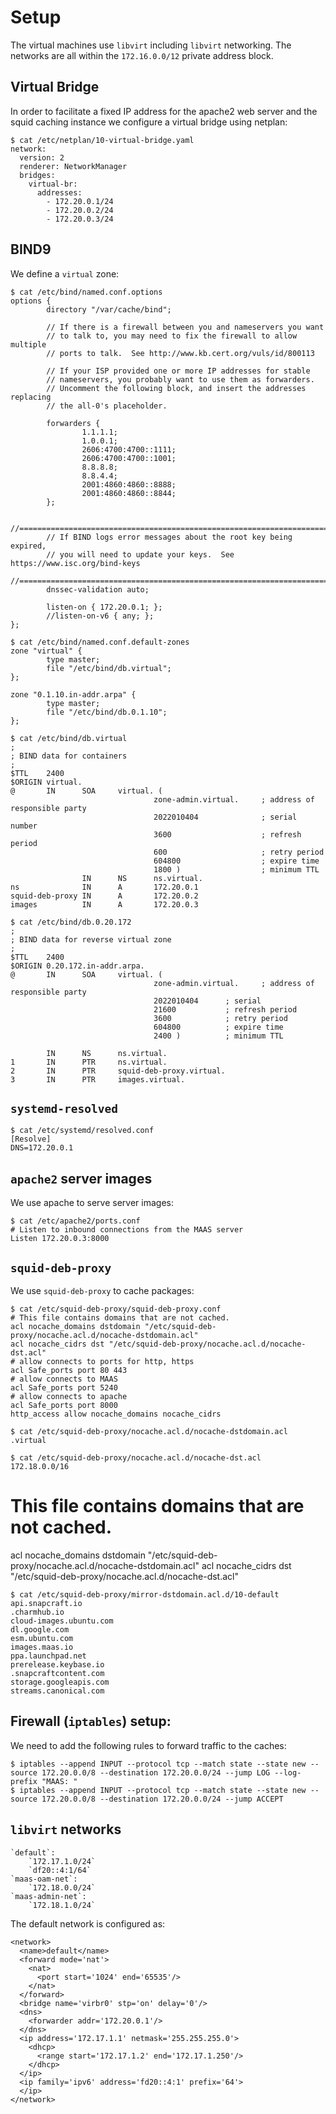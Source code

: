 # Setup

The virtual machines use `libvirt` including `libvirt` networking. The networks
are all within the `172.16.0.0/12` private address block.

## Virtual Bridge

In order to facilitate a fixed IP address for the apache2 web server and the
squid caching instance we configure a virtual bridge using netplan:

    $ cat /etc/netplan/10-virtual-bridge.yaml 
    network:
      version: 2
      renderer: NetworkManager
      bridges:
        virtual-br:
          addresses:
            - 172.20.0.1/24
            - 172.20.0.2/24
            - 172.20.0.3/24

## BIND9

We define a `virtual` zone:

    $ cat /etc/bind/named.conf.options
    options {
            directory "/var/cache/bind";

            // If there is a firewall between you and nameservers you want
            // to talk to, you may need to fix the firewall to allow multiple
            // ports to talk.  See http://www.kb.cert.org/vuls/id/800113

            // If your ISP provided one or more IP addresses for stable 
            // nameservers, you probably want to use them as forwarders.  
            // Uncomment the following block, and insert the addresses replacing 
            // the all-0's placeholder.

            forwarders {
                    1.1.1.1;
                    1.0.0.1;
                    2606:4700:4700::1111;
                    2606:4700:4700::1001;
                    8.8.8.8;
                    8.8.4.4;
                    2001:4860:4860::8888;
                    2001:4860:4860::8844;
            };

            //========================================================================
            // If BIND logs error messages about the root key being expired,
            // you will need to update your keys.  See https://www.isc.org/bind-keys
            //========================================================================
            dnssec-validation auto;

            listen-on { 172.20.0.1; };
            //listen-on-v6 { any; };
    };

    $ cat /etc/bind/named.conf.default-zones 
    zone "virtual" {
            type master;
            file "/etc/bind/db.virtual";
    };

    zone "0.1.10.in-addr.arpa" {
            type master;
            file "/etc/bind/db.0.1.10";
    };

    $ cat /etc/bind/db.virtual 
    ;
    ; BIND data for containers
    ;
    $TTL    2400
    $ORIGIN virtual.
    @       IN      SOA     virtual. (
                                    zone-admin.virtual.     ; address of responsible party
                                    2022010404              ; serial number
                                    3600                    ; refresh period
                                    600                     ; retry period
                                    604800                  ; expire time
                                    1800 )                  ; minimum TTL
                    IN      NS      ns.virtual.
    ns              IN      A       172.20.0.1
    squid-deb-proxy IN      A       172.20.0.2
    images          IN      A       172.20.0.3

    $ cat /etc/bind/db.0.20.172 
    ;
    ; BIND data for reverse virtual zone
    ;
    $TTL    2400
    $ORIGIN 0.20.172.in-addr.arpa.
    @       IN      SOA     virtual. (
                                    zone-admin.virtual.     ; address of responsible party
                                    2022010404      ; serial
                                    21600           ; refresh period
                                    3600            ; retry period
                                    604800          ; expire time
                                    2400 )          ; minimum TTL

            IN      NS      ns.virtual.
    1       IN      PTR     ns.virtual.
    2       IN      PTR     squid-deb-proxy.virtual.
    3       IN      PTR     images.virtual.

## `systemd-resolved`

    $ cat /etc/systemd/resolved.conf
    [Resolve]
    DNS=172.20.0.1

## `apache2` server images

We use apache to serve server images:

    $ cat /etc/apache2/ports.conf 
    # Listen to inbound connections from the MAAS server
    Listen 172.20.0.3:8000

## `squid-deb-proxy`

We use `squid-deb-proxy` to cache packages:

    $ cat /etc/squid-deb-proxy/squid-deb-proxy.conf
    # This file contains domains that are not cached.
    acl nocache_domains dstdomain "/etc/squid-deb-proxy/nocache.acl.d/nocache-dstdomain.acl"
    acl nocache_cidrs dst "/etc/squid-deb-proxy/nocache.acl.d/nocache-dst.acl"
    # allow connects to ports for http, https
    acl Safe_ports port 80 443
    # allow connects to MAAS
    acl Safe_ports port 5240
    # allow connects to apache
    acl Safe_ports port 8000
    http_access allow nocache_domains nocache_cidrs

    $ cat /etc/squid-deb-proxy/nocache.acl.d/nocache-dstdomain.acl
    .virtual

    $ cat /etc/squid-deb-proxy/nocache.acl.d/nocache-dst.acl
    172.18.0.0/16

# This file contains domains that are not cached.
acl nocache_domains dstdomain "/etc/squid-deb-proxy/nocache.acl.d/nocache-dstdomain.acl"
acl nocache_cidrs dst "/etc/squid-deb-proxy/nocache.acl.d/nocache-dst.acl"

    $ cat /etc/squid-deb-proxy/mirror-dstdomain.acl.d/10-default 
    api.snapcraft.io
    .charmhub.io
    cloud-images.ubuntu.com
    dl.google.com
    esm.ubuntu.com
    images.maas.io
    ppa.launchpad.net
    prerelease.keybase.io
    .snapcraftcontent.com
    storage.googleapis.com
    streams.canonical.com

## Firewall (`iptables`) setup:

We need to add the following rules to forward traffic to the caches:

    $ iptables --append INPUT --protocol tcp --match state --state new --source 172.20.0.0/8 --destination 172.20.0.0/24 --jump LOG --log-prefix "MAAS: "
    $ iptables --append INPUT --protocol tcp --match state --state new --source 172.20.0.0/8 --destination 172.20.0.0/24 --jump ACCEPT

## `libvirt` networks

    `default`:
        `172.17.1.0/24`
        `df20::4:1/64`
    `maas-oam-net`:
        `172.18.0.0/24`
    `maas-admin-net`:
        `172.18.1.0/24`

The default network is configured as:

    <network>
      <name>default</name>
      <forward mode='nat'>
        <nat>
          <port start='1024' end='65535'/>
        </nat>
      </forward>
      <bridge name='virbr0' stp='on' delay='0'/>
      <dns>
        <forwarder addr='172.20.0.1'/>
      </dns>
      <ip address='172.17.1.1' netmask='255.255.255.0'>
        <dhcp>
          <range start='172.17.1.2' end='172.17.1.250'/>
        </dhcp>
      </ip>
      <ip family='ipv6' address='fd20::4:1' prefix='64'>
      </ip>
    </network>
